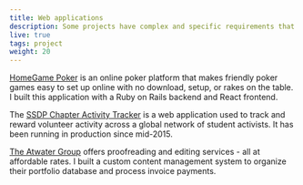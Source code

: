 ```yaml
---
title: Web applications
description: Some projects have complex and specific requirements that warrant full web applications. Typically I build these applications with React, Ruby on Rails, and deploy to AWS or Heroku. 
live: true
tags: project
weight: 20
---
```


[HomeGame Poker](https://homegamepoker.com) is an online poker platform that makes friendly poker games easy to set up online with no download, setup, or rakes on the table. I built this application with a Ruby on Rails backend and React frontend.  

The [SSDP Chapter Activity Tracker](https://cat.ssdp.org) is a web application used to track and reward volunteer activity across a global network of student activists. It has been running in production since mid-2015.

[The Atwater Group](https://theatwatergroup.com) offers proofreading and editing services - all at affordable rates. I built a custom content management system to organize their portfolio database and process invoice payments.
